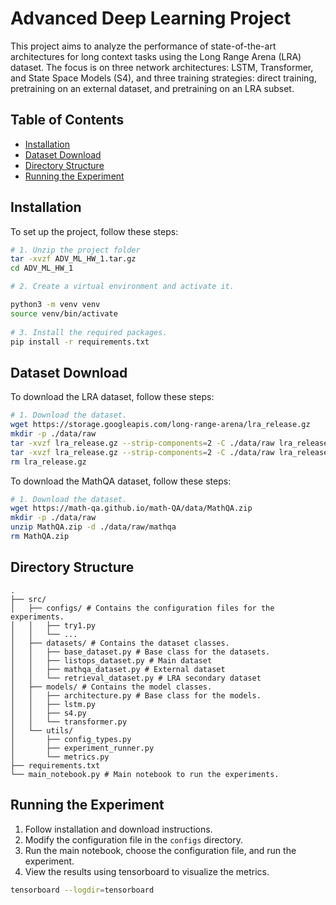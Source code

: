 # Advanced Deep Learning Project

This project aims to analyze the performance of state-of-the-art architectures for long context tasks using the Long
Range Arena (LRA) dataset. The focus is on three network architectures: LSTM, Transformer, and State Space Models (S4),
and three training strategies: direct training, pretraining on an external dataset, and pretraining on an LRA subset.

## Table of Contents

- [Installation](#installation)
- [Dataset Download](#dataset-download)
- [Directory Structure](#directory-structure)
- [Running the Experiment](#running-the-experiment)

## Installation

To set up the project, follow these steps:

```bash
# 1. Unzip the project folder
tar -xvzf ADV_ML_HW_1.tar.gz
cd ADV_ML_HW_1

# 2. Create a virtual environment and activate it.

python3 -m venv venv
source venv/bin/activate
  
# 3. Install the required packages.
pip install -r requirements.txt
```

## Dataset Download

To download the LRA dataset, follow these steps:

```bash
# 1. Download the dataset.
wget https://storage.googleapis.com/long-range-arena/lra_release.gz
mkdir -p ./data/raw
tar -xvzf lra_release.gz --strip-components=2 -C ./data/raw lra_release/lra_release/listops-1000
tar -xvzf lra_release.gz --strip-components=2 -C ./data/raw lra_release/lra_release/tsv_data
rm lra_release.gz

```

To download the MathQA dataset, follow these steps:

```bash
# 1. Download the dataset.
wget https://math-qa.github.io/math-QA/data/MathQA.zip
mkdir -p ./data/raw
unzip MathQA.zip -d ./data/raw/mathqa
rm MathQA.zip
```

## Directory Structure

```plaintext
.
├── src/
│   ├── configs/ # Contains the configuration files for the experiments.
│   │   ├── try1.py
│   │   └── ...
│   ├── datasets/ # Contains the dataset classes.
│   │   ├── base_dataset.py # Base class for the datasets.
│   │   ├── listops_dataset.py # Main dataset
│   │   ├── mathqa_dataset.py # External dataset
│   │   └── retrieval_dataset.py # LRA secondary dataset
│   ├── models/ # Contains the model classes.
│   │   ├── architecture.py # Base class for the models.
│   │   ├── lstm.py
│   │   ├── s4.py
│   │   └── transformer.py
│   └── utils/
│       ├── config_types.py
│       ├── experiment_runner.py
│       └── metrics.py
├── requirements.txt
└── main_notebook.py # Main notebook to run the experiments.

```

## Running the Experiment

1. Follow installation and download instructions.
2. Modify the configuration file in the `configs` directory.
3. Run the main notebook, choose the configuration file, and run the experiment.
4. View the results using tensorboard to visualize the metrics.

```bash
tensorboard --logdir=tensorboard
```
